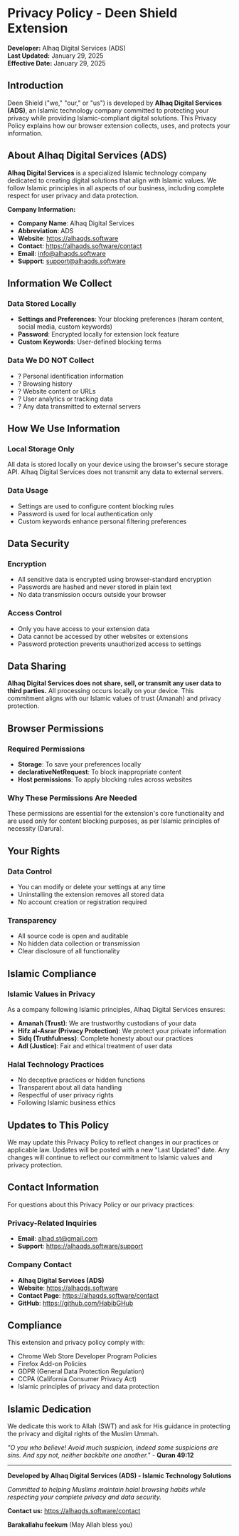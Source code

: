 # Privacy Policy - Deen Shield Extension

**Developer:** Alhaq Digital Services (ADS)  
**Last Updated:** January 29, 2025  
**Effective Date:** January 29, 2025

## Introduction

Deen Shield ("we," "our," or "us") is developed by **Alhaq Digital Services (ADS)**, an Islamic technology company committed to protecting your privacy while providing Islamic-compliant digital solutions. This Privacy Policy explains how our browser extension collects, uses, and protects your information.

## About Alhaq Digital Services (ADS)

**Alhaq Digital Services** is a specialized Islamic technology company dedicated to creating digital solutions that align with Islamic values. We follow Islamic principles in all aspects of our business, including complete respect for user privacy and data protection.

**Company Information:**
- **Company Name**: Alhaq Digital Services  
- **Abbreviation**: ADS
- **Website**: https://alhaqds.software
- **Contact**: https://alhaqds.software/contact
- **Email**: info@alhaqds.software
- **Support**: support@alhaqds.software

## Information We Collect

### Data Stored Locally
- **Settings and Preferences**: Your blocking preferences (haram content, social media, custom keywords)
- **Password**: Encrypted locally for extension lock feature
- **Custom Keywords**: User-defined blocking terms

### Data We DO NOT Collect
- ? Personal identification information
- ? Browsing history
- ? Website content or URLs
- ? User analytics or tracking data
- ? Any data transmitted to external servers

## How We Use Information

### Local Storage Only
All data is stored locally on your device using the browser's secure storage API. Alhaq Digital Services does not transmit any data to external servers.

### Data Usage
- Settings are used to configure content blocking rules
- Password is used for local authentication only
- Custom keywords enhance personal filtering preferences

## Data Security

### Encryption
- All sensitive data is encrypted using browser-standard encryption
- Passwords are hashed and never stored in plain text
- No data transmission occurs outside your browser

### Access Control
- Only you have access to your extension data
- Data cannot be accessed by other websites or extensions
- Password protection prevents unauthorized access to settings

## Data Sharing

**Alhaq Digital Services does not share, sell, or transmit any user data to third parties.** All processing occurs locally on your device. This commitment aligns with our Islamic values of trust (Amanah) and privacy protection.

## Browser Permissions

### Required Permissions
- **Storage**: To save your preferences locally
- **declarativeNetRequest**: To block inappropriate content
- **Host permissions**: To apply blocking rules across websites

### Why These Permissions Are Needed
These permissions are essential for the extension's core functionality and are used only for content blocking purposes, as per Islamic principles of necessity (Darura).

## Your Rights

### Data Control
- You can modify or delete your settings at any time
- Uninstalling the extension removes all stored data
- No account creation or registration required

### Transparency
- All source code is open and auditable
- No hidden data collection or transmission
- Clear disclosure of all functionality

## Islamic Compliance

### Islamic Values in Privacy
As a company following Islamic principles, Alhaq Digital Services ensures:
- **Amanah (Trust)**: We are trustworthy custodians of your data
- **Hifz al-Asrar (Privacy Protection)**: We protect your private information
- **Sidq (Truthfulness)**: Complete honesty about our practices
- **Adl (Justice)**: Fair and ethical treatment of user data

### Halal Technology Practices
- No deceptive practices or hidden functions
- Transparent about all data handling
- Respectful of user privacy rights
- Following Islamic business ethics

## Updates to This Policy

We may update this Privacy Policy to reflect changes in our practices or applicable law. Updates will be posted with a new "Last Updated" date. Any changes will continue to reflect our commitment to Islamic values and privacy protection.

## Contact Information

For questions about this Privacy Policy or our privacy practices:

### Privacy-Related Inquiries
- **Email**: alhad.st@gmail.com
- **Support**: https://alhaqds.software/support

### Company Contact
- **Alhaq Digital Services (ADS)**
- **Website**: https://alhaqds.software
- **Contact Page**: https://alhaqds.software/contact
- **GitHub**: https://github.com/HabibGHub

## Compliance

This extension and privacy policy comply with:
- Chrome Web Store Developer Program Policies
- Firefox Add-on Policies
- GDPR (General Data Protection Regulation)
- CCPA (California Consumer Privacy Act)
- Islamic principles of privacy and data protection

## Islamic Dedication

We dedicate this work to Allah (SWT) and ask for His guidance in protecting the privacy and digital rights of the Muslim Ummah.

*"O you who believe! Avoid much suspicion, indeed some suspicions are sins. And spy not, neither backbite one another."* - **Quran 49:12**

---

**Developed by Alhaq Digital Services (ADS) - Islamic Technology Solutions**

*Committed to helping Muslims maintain halal browsing habits while respecting your complete privacy and data security.*

**Contact us:** https://alhaqds.software/contact

**Barakallahu feekum** (May Allah bless you)